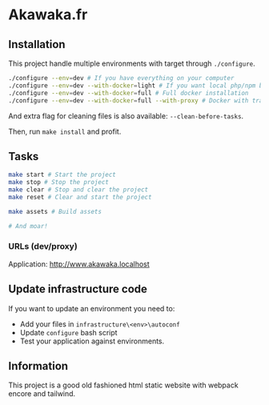 # Akawaka.fr

## Installation

This project handle multiple environments with target through
`./configure`.

```bash
./configure --env=dev # If you have everything on your computer
./configure --env=dev --with-docker=light # If you want local php/npm but pgsql and mailhog in container
./configure --env=dev --with-docker=full # Full docker installation
./configure --env=dev --with-docker=full --with-proxy # Docker with traefik
```

And extra flag for cleaning files is also available: `--clean-before-tasks`.

Then, run `make install` and profit.

## Tasks

```bash
make start # Start the project
make stop # Stop the project
make clear # Stop and clear the project
make reset # Clear and start the project

make assets # Build assets

# And moar!
```

### URLs (dev/proxy)

Application: <http://www.akawaka.localhost>

## Update infrastructure code

If you want to update an environment you
need to:

- Add your files in `infrastructure\<env>\autoconf`
- Update `configure` bash script
- Test your application against environments.

## Information

This project is a good old fashioned html static website
with webpack encore and tailwind.
